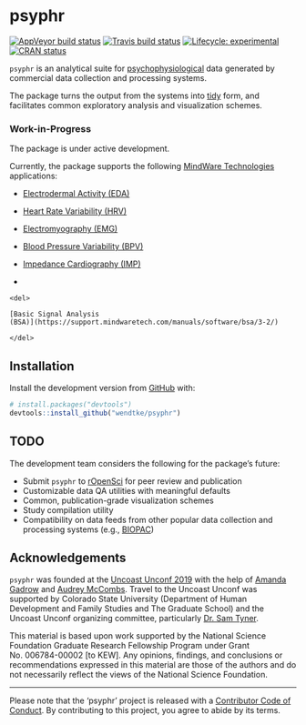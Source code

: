 
<!-- README.md is generated from README.Rmd. Please edit that file -->

# psyphr

<!-- badges: start -->

[![AppVeyor build
status](https://ci.appveyor.com/api/projects/status/github/wendtke/psyphr?branch=master&svg=true)](https://ci.appveyor.com/project/wendtke/psyphr)
[![Travis build
status](https://travis-ci.org/wendtke/psyphr.svg?branch=master)](https://travis-ci.org/wendtke/psyphr)
[![Lifecycle:
experimental](https://img.shields.io/badge/lifecycle-experimental-orange.svg)](https://www.tidyverse.org/lifecycle/#experimental)
[![CRAN
status](https://www.r-pkg.org/badges/version/psyphr)](https://cran.r-project.org/package=psyphr)
<!-- badges: end -->

`psyphr` is an analytical suite for
[psychophysiological](https://en.wikipedia.org/wiki/Psychophysiology)
data generated by commercial data collection and processing systems.

The package turns the output from the systems into
[tidy](http://vita.had.co.nz/papers/tidy-data.pdf) form, and facilitates
common exploratory analysis and visualization schemes.

### Work-in-Progress

The package is under active development.

Currently, the package supports the following [MindWare
Technologies](https://www.mindwaretech.com/) applications:

  - [Electrodermal Activity
    (EDA)](https://support.mindwaretech.com/manuals/software/eda/3-2/)

  - [Heart Rate Variability
    (HRV)](https://support.mindwaretech.com/manuals/software/hrv/3-2/)

  - [Electromyography
    (EMG)](https://support.mindwaretech.com/manuals/software/emg/3-2/)

  - [Blood Pressure Variability
    (BPV)](https://support.mindwaretech.com/manuals/software/bpv/3-2/)

  - [Impedance Cardiography
    (IMP)](https://support.mindwaretech.com/manuals/software/imp/3-2/)

  - 
    
    <del>
    
    [Basic Signal Analysis
    (BSA)](https://support.mindwaretech.com/manuals/software/bsa/3-2/)
    
    </del>

## Installation

Install the development version from [GitHub](https://github.com/) with:

``` r
# install.packages("devtools")
devtools::install_github("wendtke/psyphr")
```

## TODO

The development team considers the following for the package’s future:

  - Submit `psyphr` to [rOpenSci](https://ropensci.org/) for peer review
    and publication
  - Customizable data QA utilities with meaningful defaults
  - Common, publication-grade visualization schemes
  - Study compilation utility
  - Compatibility on data feeds from other popular data collection and
    processing systems (e.g., [BIOPAC](https://www.biopac.com/))

## Acknowledgements

`psyphr` was founded at the [Uncoast
Unconf 2019](https://github.com/uncoast-unconf/uu-2019) with the help of
[Amanda Gadrow](https://github.com/ajmcoqui) and [Audrey
McCombs](https://github.com/almccombs). Travel to the Uncoast Unconf was
supported by Colorado State University (Department of Human Development
and Family Studies and The Graduate School) and the Uncoast Unconf
organizing committee, particularly [Dr. Sam
Tyner](https://sctyner.github.io/).

This material is based upon work supported by the National Science
Foundation Graduate Research Fellowship Program under Grant
No. 006784-00002 \[to KEW\]. Any opinions, findings, and conclusions or
recommendations expressed in this material are those of the authors and
do not necessarily reflect the views of the National Science Foundation.

-----

Please note that the ‘psyphr’ project is released with a [Contributor
Code of Conduct](CODE_OF_CONDUCT.md). By contributing to this project,
you agree to abide by its terms.
